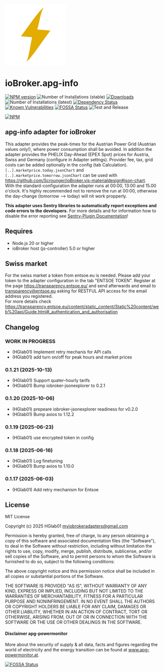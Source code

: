 ![Logo](admin/apg-info.png)
# ioBroker.apg-info

[![NPM version](http://img.shields.io/npm/v/iobroker.apg-info.svg)](https://www.npmjs.com/package/iobroker.apg-info)
![Number of Installations (stable)](http://iobroker.live/badges/apg-info-stable.svg)
[![Downloads](https://img.shields.io/npm/dm/iobroker.apg-info.svg)](https://www.npmjs.com/package/iobroker.apg-info)
![Number of Installations (latest)](http://iobroker.live/badges/apg-info-installed.svg)
[![Dependency Status](https://img.shields.io/librariesio/release/npm/iobroker.apg-info)](https://libraries.io/npm/iobroker.apg-info)
[![Known Vulnerabilities](https://snyk.io/test/github/HGlab01/ioBroker.apg-info/badge.svg)](https://snyk.io/test/github/HGlab01/ioBroker.apg-info)
[![FOSSA Status](https://app.fossa.com/api/projects/git%2Bgithub.com%2FHGlab01%2FioBroker.apg-info.svg?type=shield)](https://app.fossa.com/projects/git%2Bgithub.com%2FHGlab01%2FioBroker.apg-info?ref=badge_shield)
![Test and Release](https://github.com/HGlab01/ioBroker.apg-info/workflows/Test%20and%20Release/badge.svg)

[![NPM](https://nodei.co/npm/iobroker.apg-info.png?downloads=true)](https://nodei.co/npm/iobroker.apg-info/)

## apg-info adapter for ioBroker
This adapter provides the peak-times for the Austrian Power Grid (Austrian values only!), where power consumption shall be avoided. In addition the adapter provides the PHELIX Day-Ahead (EPEX Spot) prices for Austria, Swiss and Germany (configure in Adapter settngs). Provider fee, tax, grid costs can be added optionally in the config (tab Calculation). 
`[..].marketprice.today.jsonChart` and `[..].marketprice.tomorrow.jsonChart` can be used with https://github.com/Scrounger/ioBroker.vis-materialdesign#json-chart.  
With the standard-configuration the adapter runs at 00:00, 13:00 and 15.00 o'clock. It's highly recommended not to remove the run at 00:00, otherwise the day-change (tomorrow --> today) will nit work propperly.

**This adapter uses Sentry libraries to automatically report exceptions and code errors to the developers.** For more details and for information how to disable the error reporting see [Sentry-Plugin Documentation](https://github.com/ioBroker/plugin-sentry#plugin-sentry)!

## Requires
* Node.js 20 or higher
* ioBroker host (js-controller) 5.0 or higher

## Swiss market
For the swiss market a token from entsoe.eu is needed. Please add your token to the adapter configuration in the tab "ENTSOE TOKEN".
Register at the page https://transparency.entsoe.eu/ and send afterwards and email to transparency@entsoe.eu asking for RESTFUL API access for the email address you registered. <br>
For more details check https://transparency.entsoe.eu/content/static_content/Static%20content/web%20api/Guide.html#_authentication_and_authorisation


## Changelog
<!--
    Placeholder for the next version (at the beginning of the line):
    ### __WORK IN PROGRESS__
-->
### __WORK IN PROGRESS__
* (HGlab01) Implement retry mechanis for API calls
* (HGlab01) add turn on/off for peak hours and market prices

### 0.1.21 (2025-10-13)
* (HGlab01) Support quater-hourly tarifs
* (HGlab01) Bump iobroker-jsonexplorer to 0.2.1

### 0.1.20 (2025-10-06)
* (HGlab01) prepeare iobroker-jsonexplorer readiness for v0.2.0
* (HGlab01) Bump axios to 1.12.2

### 0.1.19 (2025-06-23)
* (HGlab01) use encrypted token in config

### 0.1.18 (2025-06-16)
* (HGlab01) Log finetuning
* (HGlab01) Bump axios to 1.10.0

### 0.1.17 (2025-06-03)
* (HGlab01) Add retry mechanism for Entsoe

## License
MIT License

Copyright (c) 2025 HGlab01 <myiobrokeradapters@gmail.com>

Permission is hereby granted, free of charge, to any person obtaining a copy
of this software and associated documentation files (the "Software"), to deal
in the Software without restriction, including without limitation the rights
to use, copy, modify, merge, publish, distribute, sublicense, and/or sell
copies of the Software, and to permit persons to whom the Software is
furnished to do so, subject to the following conditions:

The above copyright notice and this permission notice shall be included in all
copies or substantial portions of the Software.

THE SOFTWARE IS PROVIDED "AS IS", WITHOUT WARRANTY OF ANY KIND, EXPRESS OR
IMPLIED, INCLUDING BUT NOT LIMITED TO THE WARRANTIES OF MERCHANTABILITY,
FITNESS FOR A PARTICULAR PURPOSE AND NONINFRINGEMENT. IN NO EVENT SHALL THE
AUTHORS OR COPYRIGHT HOLDERS BE LIABLE FOR ANY CLAIM, DAMAGES OR OTHER
LIABILITY, WHETHER IN AN ACTION OF CONTRACT, TORT OR OTHERWISE, ARISING FROM,
OUT OF OR IN CONNECTION WITH THE SOFTWARE OR THE USE OR OTHER DEALINGS IN THE
SOFTWARE.

#### Disclaimer apg-powermonitor
More about the security of supply & all data, facts and figures regarding the world of electricity and the energy transition can be found at www.apg-powermonitor.at.


[![FOSSA Status](https://app.fossa.com/api/projects/git%2Bgithub.com%2FHGlab01%2FioBroker.apg-info.svg?type=large)](https://app.fossa.com/projects/git%2Bgithub.com%2FHGlab01%2FioBroker.apg-info?ref=badge_large)
